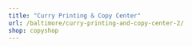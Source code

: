 ```yaml
---
title: "Curry Printing & Copy Center"
url: /baltimore/curry-printing-and-copy-center-2/
shop: copyshop
---
```

